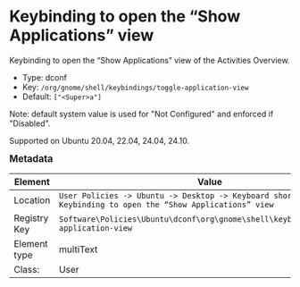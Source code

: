 # Keybinding to open the “Show Applications” view

Keybinding to open the “Show Applications” view of the Activities Overview.

- Type: dconf
- Key: `/org/gnome/shell/keybindings/toggle-application-view`
- Default: `["<Super>a"]`

Note: default system value is used for "Not Configured" and enforced if "Disabled".

Supported on Ubuntu 20.04, 22.04, 24.04, 24.10.



<span style="font-size: larger;">**Metadata**</span>

| Element      | Value            |
| ---          | ---              |
| Location     | `User Policies -> Ubuntu -> Desktop -> Keyboard shortcuts -> Keybinding to open the “Show Applications” view`    |
| Registry Key | `Software\Policies\Ubuntu\dconf\org\gnome\shell\keybindings\toggle-application-view`         |
| Element type | multiText |
| Class:       | User       |
